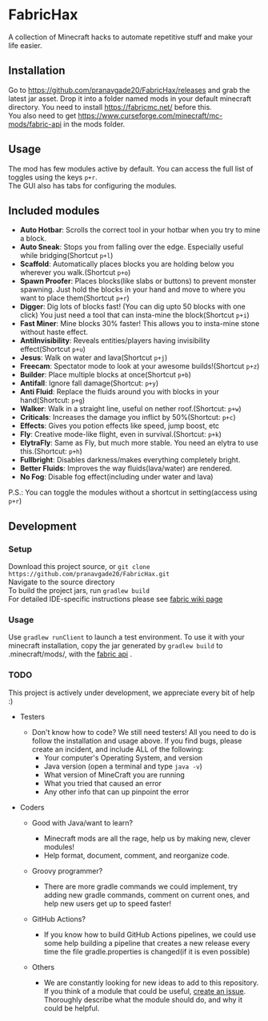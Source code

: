 
# FabricHax
A collection of Minecraft hacks to automate repetitive stuff and make your life easier.

## Installation
Go to https://github.com/pranavgade20/FabricHax/releases and grab the latest jar asset. Drop it into a folder named mods in your default minecraft directory. You need to install https://fabricmc.net/ before this.  
You also need to get https://www.curseforge.com/minecraft/mc-mods/fabric-api in the mods folder.

## Usage
The mod has few modules active by default. You can access the full list of toggles using the keys `p+r`.  
The GUI also has tabs for configuring the modules.

## Included modules
* **Auto Hotbar**: Scrolls the correct tool in your hotbar when you try to mine a block.
* **Auto Sneak**: Stops you from falling over the edge. Especially useful while bridging(Shortcut `p+l`)
* **Scaffold**: Automatically places blocks you are holding below you wherever you walk.(Shortcut `p+o`)
* **Spawn Proofer**: Places blocks(like slabs or buttons) to prevent monster spawning. Just hold the blocks in your hand and move to where you want to place them(Shortcut `p+r`)
* **Digger**: Dig lots of blocks fast! (You can dig upto 50 blocks with one click) You just need a tool that can insta-mine the block(Shortcut `p+i`)
* **Fast Miner**: Mine blocks 30% faster! This allows you to insta-mine stone without haste effect.
* **AntiInvisibility**: Reveals entities/players having invisibility effect(Shortcut `p+u`)
* **Jesus**: Walk on water and lava(Shortcut `p+j`)
* **Freecam**: Spectator mode to look at your awesome builds!(Shortcut `p+z`)
* **Builder**: Place multiple blocks at once(Shortcut `p+b`)
* **Antifall**: Ignore fall damage(Shortcut: `p+y`)
* **Anti Fluid**: Replace the fluids around you with blocks in your hand(Shortcut: `p+g`)
* **Walker**: Walk in a straight line, useful on nether roof.(Shortcut: `p+w`)
* **Criticals**: Increases the damage you inflict by 50%(Shortcut: `p+c`)
* **Effects**: Gives you potion effects like speed, jump boost, etc
* **Fly**: Creative mode-like flight, even in survival.(Shortcut: `p+k`)
* **ElytraFly**: Same as Fly, but much more stable. You need an elytra to use this.(Shortcut: `p+h`)
* **Fullbright**: Disables darkness/makes everything completely bright.
* **Better Fluids**: Improves the way fluids(lava/water) are rendered.
* **No Fog**: Disable fog effect(including under water and lava)

P.S.: You can toggle the modules without a shortcut in setting(access using `p+r`)

## Development
### Setup
Download this project source, or `git clone https://github.com/pranavgade20/FabricHax.git`  
Navigate to the source directory  
To build the project jars, run `gradlew build`  
For detailed IDE-specific instructions please see [fabric wiki page](https://fabricmc.net/wiki/tutorial:setup)

### Usage
Use `gradlew runClient` to launch a test environment.
To use it with your minecraft installation, copy the jar generated by `gradlew build` to .minecraft/mods/, with the  [fabric api](https://www.curseforge.com/minecraft/mc-mods/fabric-api) .

### TODO
This project is actively under development, we appreciate every bit of help :)

* Testers 
	* Don't know how to code? We still need testers! All you need to do is follow the installation and usage above. If you find bugs, please create an incident, and include ALL of the following:
		* Your computer's Operating System, and version
		* Java version (open a terminal and type `java -v`)
		* What version of MineCraft you are running
		* What you tried that caused an error
		* Any other info that can up pinpoint the error

* Coders
	* Good with Java/want to learn?
		* Minecraft mods are all the rage, help us by making new, clever modules!
		* Help format, document, comment, and reorganize code.
	* Groovy programmer?
		* There are more gradle commands we could implement, try adding new gradle commands, comment on current ones, and help new users get up to speed faster!
	* GitHub Actions?
		* If you know how to build GitHub Actions pipelines, we could use some help building a pipeline that creates a new release every time the file gradle.properties is changed(if it is even possible)

	* Others
		* We are constantly looking for new ideas to add to this repository. If you think of a module that could be useful, [create an issue](https://github.com/pranavgade20/FabricHax/issues/new). Thoroughly describe what the module should do, and why it could be helpful. 

